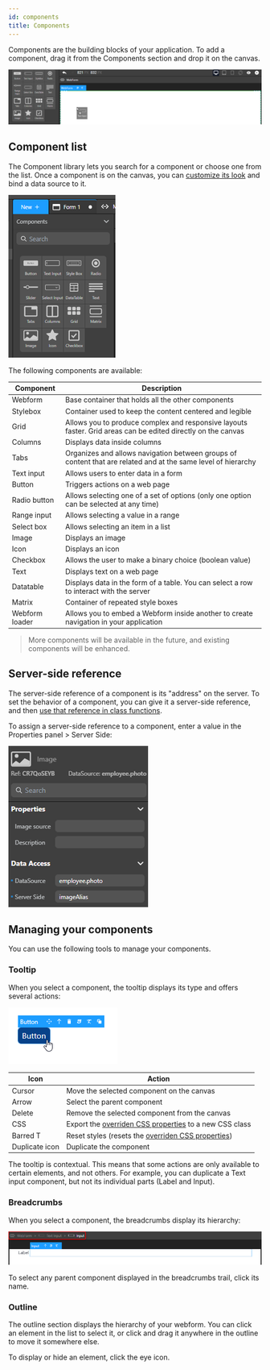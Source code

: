 ```yaml
---
id: components
title: Components
---
```


Components are the building blocks of your application. To add a component, drag it from the Components section and drop it on the canvas.

![add-component-screenshot](img/add-component.png)

## Component list

The Component library lets you search for a component or choose one from the list. Once a component is on the canvas, you can [customize its look](styling.md) and bind a data source to it.

![alt-text](img/components.png)

The following components are available: 

|Component|Description|
|---|---|
|Webform| Base container that holds all the other components| 
|Stylebox| Container used to keep the content centered and legible |
|Grid| Allows you to produce complex and responsive layouts faster. Grid areas can be edited directly on the canvas |
|Columns|Displays data inside columns|
|Tabs|Organizes and allows navigation between groups of content that are related and at the same level of hierarchy|
|Text input|Allows users to enter data in a form|
|Button|Triggers actions on a web page|
|Radio button|Allows selecting one of a set of options (only one option can be selected at any time)|
|Range input|Allows selecting a value in a range|
|Select box|Allows selecting an item in a list|
|Image|Displays an image|
|Icon|Displays an icon|
|Checkbox|Allows the user to make a binary choice (boolean value)|
|Text|Displays text on a web page|
|Datatable|Displays data in the form of a table. You can select a row to interact with the server|
|Matrix| Container of repeated style boxes|
|Webform loader| Allows you to embed a Webform inside another to create navigation in your application

> More components will be available in the future, and existing components will be enhanced.

## Server-side reference

The server-side reference of a component is its "address" on the server. To set the behavior of a component, you can give it a server-side reference, and then [use that reference in class functions](../API/WebFormItemClass.md).

To assign a server-side reference to a component, enter a value in the Properties panel > Server Side:

![alt-text](img/image-server-side.png)

## Managing your components

You can use the following tools to manage your components.

### Tooltip

When you select a component, the tooltip displays its type and offers several actions:

![tooltip](img/tooltip.png)

|Icon|Action|
|---|---|
|Cursor|Move the selected component on the canvas|
|Arrow|Select the parent component|
|Delete|Remove the selected component from the canvas|
|CSS|Export the [overriden CSS properties](styling.md#overriding-style-properties) to a new CSS class|
|Barred T|Reset styles (resets the [overriden CSS properties](styling.md#overriding-style-properties))|
|Duplicate icon|Duplicate the component|

The tooltip is contextual. This means that some actions are only available to certain elements, and not others. For example, you can duplicate a Text input component, but not its individual parts (Label and Input).

### Breadcrumbs

When you select a component, the breadcrumbs display its hierarchy:

![breadcrumbs](img/breadcrumbs.png)

To select any parent component displayed in the breadcrumbs trail, click its name. 

### Outline

The outline section displays the hierarchy of your webform. You can click an element in the list to select it, or click and drag it anywhere in the outline to move it somewhere else.

To display or hide an element, click the eye icon.